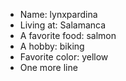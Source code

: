 - Name: lynxpardina
- Living at: Salamanca
- A favorite food: salmon
- A hobby: biking
- Favorite color: yellow
- One more line

